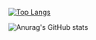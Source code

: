 [![Top Langs](https://github-readme-stats.vercel.app/api/top-langs/?username=swiftmg0d&langs_count=8)](https://github.com/anuraghazra/github-readme-stats)

![Anurag's GitHub stats](https://github-readme-stats.vercel.app/api?username=swiftmg0d&show_icons=true)

